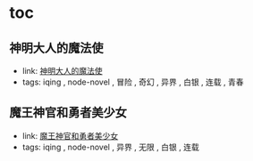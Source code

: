 # toc

## 神明大人的魔法使

- link: [神明大人的魔法使](%E7%A5%9E%E6%98%8E%E5%A4%A7%E4%BA%BA%E7%9A%84%E9%AD%94%E6%B3%95%E4%BD%BF/)
- tags: iqing , node-novel , 冒险 , 奇幻 , 异界 , 白银 , 连载 , 青春

## 魔王神官和勇者美少女

- link: [魔王神官和勇者美少女](%E9%AD%94%E7%8E%8B%E7%A5%9E%E5%AE%98%E5%92%8C%E5%8B%87%E8%80%85%E7%BE%8E%E5%B0%91%E5%A5%B3/)
- tags: iqing , node-novel , 异界 , 无限 , 白银 , 连载

